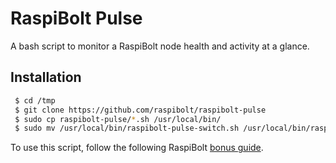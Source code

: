 # RaspiBolt Pulse

A bash script to monitor a RaspiBolt node health and activity at a glance.

## Installation
 ```sh
  $ cd /tmp
  $ git clone https://github.com/raspibolt/raspibolt-pulse
  $ sudo cp raspibolt-pulse/*.sh /usr/local/bin/
  $ sudo mv /usr/local/bin/raspibolt-pulse-switch.sh /usr/local/bin/raspibolt
  ```

To use this script, follow the following RaspiBolt [bonus guide](https://raspibolt.org/guide/bonus/raspberry-pi/system-overview.html).
